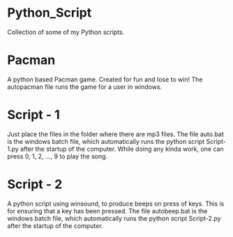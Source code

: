 # Python_Script
Collection of some of my Python scripts.

# Pacman
A python based Pacman game. Created for fun and lose to win!
The autopacman file runs the game for a user in windows. 

# Script - 1
Just place the files in the folder where there are mp3 files.
The file auto.bat is the windows batch file, which automatically runs the python script Script-1.py after the startup of the computer.
While doing any kinda work, one can press 0, 1, 2, ..., 9 to play the song.

# Script - 2
 A python script using winsound, to produce beeps on press of keys. This is for ensuring that a key has been pressed.
The file autobeep.bat is the windows batch file, which automatically runs the python script Script-2.py after the startup of the computer.
